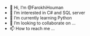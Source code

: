 - 👋 Hi, I’m @FarokhiHouman
- 👀 I’m interested in C# and SQL server 
- 🌱 I’m currently learning Python
- 💞️ I’m looking to collaborate on ...
- 📫 How to reach me ...

<!---
FarokhiHouman/FarokhiHouman is a ✨ special ✨ repository because its `README.md` (this file) appears on your GitHub profile.
You can click the Preview link to take a look at your changes.
--->
